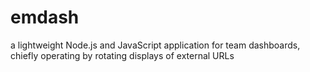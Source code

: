 emdash
======

a lightweight Node.js and JavaScript application for team dashboards, chiefly operating by rotating displays of external URLs